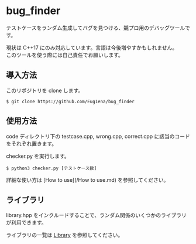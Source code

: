 # bug_finder

テストケースをランダム生成してバグを見つける、競プロ用のデバッグツールです。<br>

現状は C++17 にのみ対応しています。言語は今後増やすかもしれません。<br>
このツールを使う際には自己責任でお願いします。

## 導入方法

このリポジトリを clone します。

```
$ git clone https://github.com/Eug1ena/bug_finder
```

## 使用方法

code ディレクトリ下の testcase.cpp, wrong.cpp, correct.cpp に該当のコードをそれぞれ置きます。

checker.py を実行します。

```
$ python3 checker.py [テストケース数]
```

詳細な使い方は [How to use](/How to use.md) を参照してください。

## ライブラリ

library.hpp をインクルードすることで、ランダム関係のいくつかのライブラリが利用できます。

ライブラリの一覧は [Library](/Library.md) を参照してください。